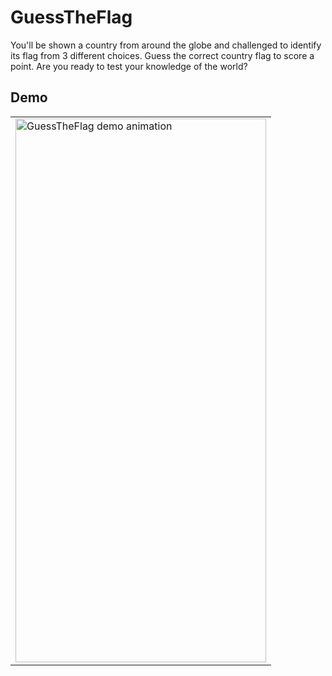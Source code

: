 # GuessTheFlag

You'll be shown a country from around the globe and challenged to identify its flag from 3 different choices. Guess the correct country flag to score a point. Are you ready to test your knowledge of the world?

## Demo
<table>
  <tr>
    <td>
      <img alt="GuessTheFlag demo animation" width="401" height="870" src="https://github.com/user-attachments/assets/1fd756ee-75b0-413e-8827-748cfac6f882" />
    </td>
  </tr>
</table>
